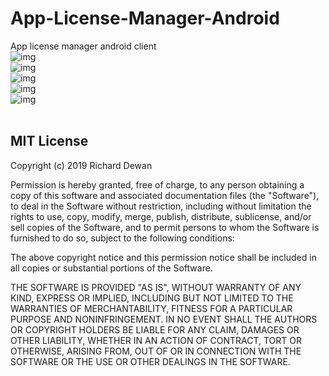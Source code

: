 # App-License-Manager-Android
App license manager android client
<br>
![img](https://github.com/rddewan/App-License-Manager-WEB/blob/master/storage/app/public/App/Screenshot_20190503-150212.jpg)
<br>
![img](https://github.com/rddewan/App-License-Manager-WEB/blob/master/storage/app/public/App/Screenshot_20190503-150228.jpg)
<br>
![img](https://github.com/rddewan/App-License-Manager-WEB/blob/master/storage/app/public/App/Screenshot_20190503-150244.jpg)
<br>
![img](https://github.com/rddewan/App-License-Manager-WEB/blob/master/storage/app/public/App/Screenshot_20190503-150308.jpg)
<br>
![img](https://github.com/rddewan/App-License-Manager-WEB/blob/master/storage/app/public/App/Screenshot_20190503-150325.jpg)
<br>
<br>

<h2>MIT License</h2>

Copyright (c) 2019 Richard Dewan

Permission is hereby granted, free of charge, to any person obtaining a copy
of this software and associated documentation files (the "Software"), to deal
in the Software without restriction, including without limitation the rights
to use, copy, modify, merge, publish, distribute, sublicense, and/or sell
copies of the Software, and to permit persons to whom the Software is
furnished to do so, subject to the following conditions:

The above copyright notice and this permission notice shall be included in all
copies or substantial portions of the Software.

THE SOFTWARE IS PROVIDED "AS IS", WITHOUT WARRANTY OF ANY KIND, EXPRESS OR
IMPLIED, INCLUDING BUT NOT LIMITED TO THE WARRANTIES OF MERCHANTABILITY,
FITNESS FOR A PARTICULAR PURPOSE AND NONINFRINGEMENT. IN NO EVENT SHALL THE
AUTHORS OR COPYRIGHT HOLDERS BE LIABLE FOR ANY CLAIM, DAMAGES OR OTHER
LIABILITY, WHETHER IN AN ACTION OF CONTRACT, TORT OR OTHERWISE, ARISING FROM,
OUT OF OR IN CONNECTION WITH THE SOFTWARE OR THE USE OR OTHER DEALINGS IN THE
SOFTWARE.

